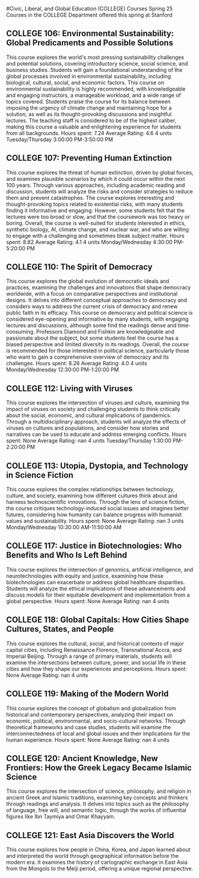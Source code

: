 #Civic, Liberal, and Global Education (COLLEGE) Courses Spring 25
Courses in the COLLEGE Department offered this spring at Stanford
## COLLEGE 106: Environmental Sustainability: Global Predicaments and Possible Solutions
This course explores the world's most pressing sustainability challenges and potential solutions, covering introductory science, social science, and business studies. Students will gain a foundational understanding of the global processes involved in environmental sustainability, including biological, cultural, social, and economic factors.
This course on environmental sustainability is highly recommended, with knowledgeable and engaging instructors, a manageable workload, and a wide range of topics covered. Students praise the course for its balance between imposing the urgency of climate change and maintaining hope for a solution, as well as its thought-provoking discussions and insightful lectures. The teaching staff is considered to be of the highest caliber, making this course a valuable and enlightening experience for students from all backgrounds.
Hours spent: 7.24
Average Rating: 4.6
4 units
Tuesday/Thursday 3:00:00 PM-3:50:00 PM
## COLLEGE 107: Preventing Human Extinction
This course explores the threat of human extinction, driven by global forces, and examines plausible scenarios by which it could occur within the next 100 years. Through various approaches, including academic reading and discussion, students will analyze the risks and consider strategies to reduce them and prevent catastrophes.
The course explores interesting and thought-provoking topics related to existential risks, with many students finding it informative and engaging. However, some students felt that the lectures were too broad or slow, and that the coursework was too heavy or boring. Overall, the course is well-suited for students interested in ethics, synthetic biology, AI, climate change, and nuclear war, and who are willing to engage with a challenging and sometimes bleak subject matter.
Hours spent: 8.82
Average Rating: 4.1
4 units
Monday/Wednesday 4:30:00 PM-5:20:00 PM
## COLLEGE 110: The Spirit of Democracy
This course explores the global evolution of democratic ideals and practices, examining the challenges and innovations that shape democracy worldwide, with a focus on comparative perspectives and institutional designs. It delves into different conceptual approaches to democracy and considers ways to address the current crisis of democracy and renew public faith in its efficacy.
This course on democracy and political science is considered eye-opening and informative by many students, with engaging lectures and discussions, although some find the readings dense and time-consuming. Professors Diamond and Fishkin are knowledgeable and passionate about the subject, but some students feel the course has a biased perspective and limited diversity in its readings. Overall, the course is recommended for those interested in political science, particularly those who want to gain a comprehensive overview of democracy and its challenges.
Hours spent: 8.26
Average Rating: 4.0
4 units
Monday/Wednesday 12:30:00 PM-1:20:00 PM
## COLLEGE 112: Living with Viruses
This course explores the intersection of viruses and culture, examining the impact of viruses on society and challenging students to think critically about the social, economic, and cultural implications of pandemics. Through a multidisciplinary approach, students will analyze the effects of viruses on cultures and populations, and consider how stories and narratives can be used to educate and address emerging conflicts.
Hours spent: None
Average Rating: nan
4 units
Tuesday/Thursday 1:30:00 PM-2:20:00 PM
## COLLEGE 113: Utopia, Dystopia, and Technology in Science Fiction
This course explores the complex relationships between technology, culture, and society, examining how different cultures think about and harness technoscientific innovations. Through the lens of science fiction, the course critiques technology-induced social issues and imagines better futures, considering how humanity can balance progress with humanist values and sustainability.
Hours spent: None
Average Rating: nan
3 units
Monday/Wednesday 10:30:00 AM-11:50:00 AM
## COLLEGE 117: Justice in Biotechnologies: Who Benefits and Who Is Left Behind
This course explores the intersection of genomics, artificial intelligence, and neurotechnologies with equity and justice, examining how these biotechnologies can exacerbate or address global healthcare disparities. Students will analyze the ethical implications of these advancements and discuss models for their equitable development and implementation from a global perspective.
Hours spent: None
Average Rating: nan
4 units
## COLLEGE 118: Global Capitals: How Cities Shape Cultures, States, and People
This course explores the cultural, social, and historical contexts of major capital cities, including Renaissance Florence, Transnational Accra, and Imperial Beijing. Through a range of primary materials, students will examine the intersections between culture, power, and social life in these cities and how they shape our experiences and perceptions.
Hours spent: None
Average Rating: nan
4 units
## COLLEGE 119: Making of the Modern World
This course explores the concept of globalism and globalization from historical and contemporary perspectives, analyzing their impact on economic, political, environmental, and socio-cultural networks. Through theoretical frameworks and case studies, students will examine the interconnectedness of local and global issues and their implications for the human experience.
Hours spent: None
Average Rating: nan
4 units
## COLLEGE 120: Ancient Knowledge, New Frontiers: How the Greek Legacy Became Islamic Science
This course explores the intersection of science, philosophy, and religion in ancient Greek and Islamic traditions, examining key concepts and thinkers through readings and analysis. It delves into topics such as the philosophy of language, free will, and semantic logic, through the works of influential figures like Ibn Taymiya and Omar Khayyam.
## COLLEGE 121: East Asia Discovers the World
This course explores how people in China, Korea, and Japan learned about and interpreted the world through geographical information before the modern era. It examines the history of cartographic exchange in East Asia from the Mongols to the Meiji period, offering a unique regional perspective.